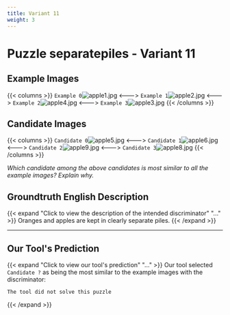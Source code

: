 ```yaml
---
title: Variant 11
weight: 3
---
```


# Puzzle separatepiles - Variant 11

## Example Images
{{< columns >}}
`Example 0`![apple1.jpg](/natscene-data/images/apple1.jpg)
<--->
`Example 1`![apple2.jpg](/natscene-data/images/apple2.jpg)
<--->
`Example 2`![apple4.jpg](/natscene-data/images/apple4.jpg)
<--->
`Example 3`![apple3.jpg](/natscene-data/images/apple3.jpg)
{{< /columns >}}

## Candidate Images
{{< columns >}}
`Candidate 0`![apple5.jpg](/natscene-data/images/apple5.jpg)
<--->
`Candidate 1`![apple6.jpg](/natscene-data/images/apple6.jpg)
<--->
`Candidate 2`![apple9.jpg](/natscene-data/images/apple9.jpg)
<--->
`Candidate 3`![apple8.jpg](/natscene-data/images/apple8.jpg)
{{< /columns >}}

*Which candidate among the above candidates is most similar to all the example images? Explain why.*

## Groundtruth English Description

{{< expand "Click to view the description of the intended discriminator" "..." >}}
Oranges and apples are kept in clearly separate piles.
{{< /expand >}}

---



## Our Tool's Prediction

{{< expand "Click to view our tool's prediction" "..." >}}
Our tool selected `Candidate ?` as being the most similar to the example images with the discriminator:
```plaintext
The tool did not solve this puzzle
```
{{< /expand >}}
